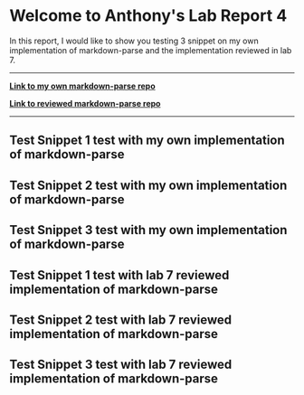 # Welcome to Anthony's Lab Report 4

In this report, I would like to show you testing 3 snippet on my own implementation of markdown-parse and the implementation reviewed in lab 7.

---

[**Link to my own markdown-parse repo**](https://github.com/Ayditore/markdown-parser)

[**Link to reviewed markdown-parse repo**](https://github.com/Ayditore/markdown-parser)

---


## Test Snippet 1 test with my own implementation of markdown-parse

## Test Snippet 2 test with my own implementation of markdown-parse

## Test Snippet 3 test with my own implementation of markdown-parse

## Test Snippet 1 test with lab 7 reviewed implementation of markdown-parse

## Test Snippet 2 test with lab 7 reviewed implementation of markdown-parse

## Test Snippet 3 test with lab 7 reviewed implementation of markdown-parse
